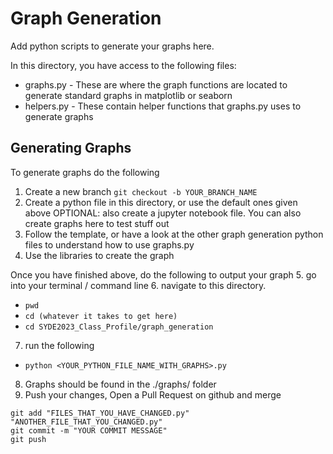 # Graph Generation

Add python scripts to generate your graphs here. 

In this directory, you have access to the following files:
- graphs.py - These are where the graph functions are located to generate standard graphs in matplotlib or seaborn
- helpers.py - These contain helper functions that graphs.py uses to generate graphs

## Generating Graphs

To generate graphs do the following

1. Create a new branch
`git checkout -b YOUR_BRANCH_NAME`
2. Create a python file in this directory, or use the default ones given above
OPTIONAL: also create a jupyter notebook file. You can also create graphs here to test stuff out
3. Follow the template, or have a look at the other graph generation python files to understand how to use graphs.py
4. Use the libraries to create the graph

Once you have finished above, do the following to output your graph
5. go into your terminal / command line
6. navigate to this directory.
- `pwd`
- `cd (whatever it takes to get here)`
- `cd SYDE2023_Class_Profile/graph_generation`
7. run the following
- `python <YOUR_PYTHON_FILE_NAME_WITH_GRAPHS>.py`
8. Graphs should be found in the ./graphs/ folder
9. Push your changes, Open a Pull Request on github and merge
```
git add "FILES_THAT_YOU_HAVE_CHANGED.py" "ANOTHER_FILE_THAT_YOU_CHANGED.py"
git commit -m "YOUR COMMIT MESSAGE"
git push
```